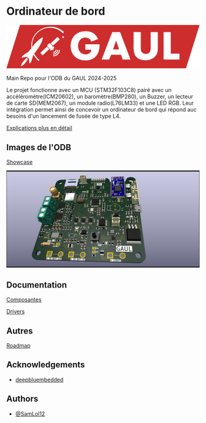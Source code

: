
# Ordinateur de bord

![GAUL Banner](Documentation/GAUL/logo-full.webp)

Main Repo pour l'ODB du GAUL 2024-2025

Le projet fonctionne avec un MCU (STM32F103C8) pairé avec un accéléromètre(ICM20602), un baromètre(BMP280), un Buzzer, un lecteur de carte SD(MEM2067), un module radio(L76LM33) et une LED RGB. Leur intégration permet ainsi de concevoir un ordinateur de bord qui répond auc besoins d'un lancement de fusée de type L4.

[Explications plus en détail](./Documentation/Explications.md)

## Images de l'ODB

[Showcase](./Documentation/Showcase.md)

![ODB1](./Documentation/Showcase/ODB1_PCB.png)

## Documentation

[Composantes](./Documentation/Composantes.md)

[Drivers](./Documentation/Drivers.md)

## Autres

[Roadmap](./Documentation/Roadmap.md)

## Acknowledgements

 - [deepbluembedded](https://deepbluembedded.com/stm32-arm-programming-tutorials/)


## Authors

- [@SamLol12](https://github.com/SamLol12)

